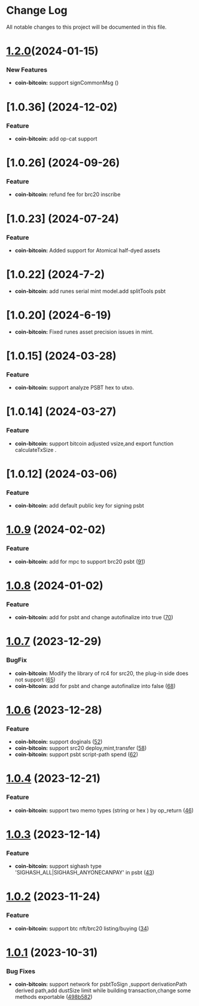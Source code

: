 # Change Log

All notable changes to this project will be documented in this file.

# [1.2.0](https://github.com/okx/js-wallet-sdk)(2024-01-15)

### New Features

- **coin-bitcoin:** support signCommonMsg ([](https://github.com/okx/js-wallet-sdk))


# [1.0.36] (2024-12-02)

### Feature

- **coin-bitcoin:**  add op-cat support

# [1.0.26] (2024-09-26)

### Feature

- **coin-bitcoin:** refund fee for brc20 inscribe


# [1.0.23] (2024-07-24)

### Feature

- **coin-bitcoin:** Added support for Atomical half-dyed assets


# [1.0.22] (2024-7-2)

- **coin-bitcoin:** add runes serial mint model.add splitTools psbt


# [1.0.20] (2024-6-19)

- **coin-bitcoin:** Fixed runes asset precision issues in mint.


# [1.0.15] (2024-03-28)

### Feature

- **coin-bitcoin:** support analyze PSBT hex to utxo.


# [1.0.14] (2024-03-27)

### Feature

- **coin-bitcoin:** support bitcoin adjusted vsize,and export function calculateTxSize .


# [1.0.12] (2024-03-06)

### Feature

- **coin-bitcoin:** add default public key for signing psbt


# [1.0.9](https://github.com/okx/js-wallet-sdk) (2024-02-02)

### Feature

- **coin-bitcoin:** add for mpc to support brc20 psbt ([91](https://github.com/okx/js-wallet-sdk/pull/91))

# [1.0.8](https://github.com/okx/js-wallet-sdk) (2024-01-02)

### Feature

- **coin-bitcoin:** add for psbt and change autofinalize into true  ([70](https://github.com/okx/js-wallet-sdk/pull/70))


# [1.0.7](https://github.com/okx/js-wallet-sdk) (2023-12-29)

### BugFix

- **coin-bitcoin:** Modify the library of rc4 for src20, the plug-in side does not support  ([65](https://github.com/okx/js-wallet-sdk/pull/65))
- **coin-bitcoin:** add for psbt and change autofinalize into false  ([68](https://github.com/okx/js-wallet-sdk/pull/68))


# [1.0.6](https://github.com/okx/js-wallet-sdk) (2023-12-28)

### Feature

- **coin-bitcoin:** support doginals  ([52](https://github.com/okx/js-wallet-sdk/pull/52))
- **coin-bitcoin:** support src20 deploy,mint,transfer  ([58](https://github.com/okx/js-wallet-sdk/pull/58))
- **coin-bitcoin:** support psbt script-path spend  ([62](https://github.com/okx/js-wallet-sdk/pull/62))


# [1.0.4](https://github.com/okx/js-wallet-sdk) (2023-12-21)

### Feature

- **coin-bitcoin:** support two memo types (string or hex ) by
  op_return  ([46](https://github.com/okx/js-wallet-sdk/pull/46))


# [1.0.3](https://github.com/okx/js-wallet-sdk) (2023-12-14)

### Feature

- **coin-bitcoin:** support sighash type  'SIGHASH_ALL|SIGHASH_ANYONECANPAY' in
  psbt ([43](https://github.com/okx/js-wallet-sdk/pull/43))

# [1.0.2](https://github.com/okx/js-wallet-sdk) (2023-11-24)

### Feature

- **coin-bitcoin:** support btc nft/brc20 listing/buying ([34](https://github.com/okx/js-wallet-sdk/pull/34))


# [1.0.1](https://github.com/okx/js-wallet-sdk) (2023-10-31)

### Bug Fixes

- **coin-bitcoin:** support network for psbtToSign ,support derivationPath derived path,add dustSize limit while
  building transaction,change some methods
  exportable ([498b582](https://github.com/okx/js-wallet-sdk/commit/498b5822ca7e9cc0de0dce52b8f14525cc47d330))




